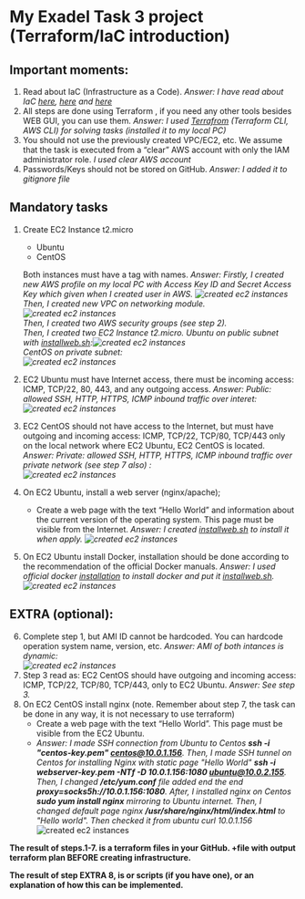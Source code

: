 My Exadel Task 3 project (Terraform/IaC introduction)
======================================================

Important moments:
------------------
1. Read about IaC (Infrastructure as a Сode). *Answer: I have read about IaC [here](https://docs.microsoft.com/en-us/devops/deliver/what-is-infrastructure-as-code), [here](https://www.redhat.com/en/topics/automation/what-is-infrastructure-as-code-iac) and [here](https://spacelift.io/blog/infrastructure-as-code)*
2. All steps are done using Terraform , if you need any other tools besides WEB GUI, you can use them. *Answer: I used [Terrafrom](https://learn.hashicorp.com/tutorials/terraform/aws-build?in=terraform/aws-get-started) (Terraform CLI, AWS CLI) for solving tasks (installed it to my local PC)*
3. You should not use the previously created VPC/EC2, etc. We assume that the task is executed from a “clear” AWS account with only the IAM administrator role. *I used clear AWS account*
4. Passwords/Keys should not be stored on GitHub. *Answer: I added it to gitignore file*

Mandatory tasks
---------------

1. Create EC2 Instance t2.micro
   - Ubuntu
   - CentOS

   Both instances must have a tag with names.
   *Answer: Firstly, I created new AWS profile on my local PC with Access Key ID and Secret Access Key which given when I created user in AWS. ![created ec2 instances](./images/1.png)<br> Then, I created new VPC on networking module.![created ec2 instances](./images/2.png) <br>Then, I created 
   two AWS security groups (see step 2).<br>Then, I created two EC2 Instance t2.micro. Ubuntu on public subnet with [installweb.sh](./terraform/installweb.sh):![created ec2 instances](./images/5.png)<br> CentOS on private subnet:<br>![created ec2 instances](./images/6.png)*
2. EC2 Ubuntu must have Internet access, there must be incoming access: ICMP, TCP/22, 80, 443, and any outgoing access. *Answer: Public: allowed SSH, HTTP, HTTPS, ICMP inbound traffic over interet:![created ec2 instances](./images/3.png)*
3. EC2 CentOS should not have access to the Internet, but must have outgoing and incoming access: ICMP, TCP/22, TCP/80, TCP/443 only on the local network where EC2 Ubuntu, EC2 CentOS is located. *Answer: Private: allowed SSH, HTTP, HTTPS, ICMP inbound traffic over private network (see step 7 also)
: <br>![created ec2 instances](./images/4.png)*
4. On EC2 Ubuntu, install a web server (nginx/apache);
   - Create a web page with the text “Hello World” and information about the current version of the operating system. This page must be visible from the Internet. *Answer: I created [installweb.sh](./terraform/installweb.sh) to install it when apply. ![created ec2 instances](./images/7.png)*
5. On EC2 Ubuntu install Docker, installation should be done according to the recommendation of the official Docker manuals. *Answer: I used official docker [installation](https://docs.docker.com/engine/install/ubuntu/) 
to install docker and put it [installweb.sh](./terraform/installweb.sh). ![created ec2 instances](./images/8.png)*

EXTRA (optional):
-----------------

6. Complete  step 1, but AMI ID cannot be hardcoded. You can hardcode operation system name, version, etc. *Answer: AMI of both intances is dynamic: <br>![created ec2 instances](./images/9.png)*
7. Step 3 read as:
EC2 CentOS should have outgoing and incoming access: ICMP, TCP/22, TCP/80, TCP/443, only to EC2 Ubuntu. *Answer: See step 3.*
8. On EC2 CentOS install nginx (note. Remember about step 7, the task can be done in any way, it is not necessary to use terraform)
   - Create a web page with the text “Hello World”. This page must be visible from the  EC2 Ubuntu. 
   - *Answer: I made SSH connection from Ubuntu to Centos **ssh -i "centos-key.pem" centos@10.0.1.156**. Then, I made SSH tunnel on Centos for installing Nginx with static page "Hello World" **ssh -i webserver-key.pem -NTf -D 10.0.1.156:1080 ubuntu@10.0.2.155**. Then, I changed **/etc/yum.conf** 
     file added end the end **proxy=socks5h://10.0.1.156:1080**. After, I installed nginx on Centos **sudo yum install nginx** mirroring to Ubuntu internet. Then, I changed default page nginx **/usr/share/nginx/html/index.html** to "Hello world". Then checked it from ubuntu curl 10.0.1.156* ![created ec2 instances](./images/10.png)

**The result of steps.1-7. is a terraform files in your GitHub. +file with output terraform plan BEFORE creating infrastructure.**

**The result of step EXTRA 8, is or scripts (if you have one), or an explanation of how this can be implemented.**
